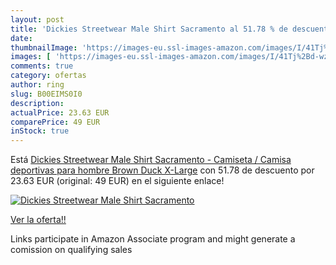 ```yaml
---
layout: post
title: 'Dickies Streetwear Male Shirt Sacramento al 51.78 % de descuento'
date: 
thumbnailImage: 'https://images-eu.ssl-images-amazon.com/images/I/41Tj%2Bd-wz5L._SL200_.jpg'
images: [ 'https://images-eu.ssl-images-amazon.com/images/I/41Tj%2Bd-wz5L._SL200_.jpg' ]
comments: true
category: ofertas
author: ring
slug: B00EIMS0I0
description:
actualPrice: 23.63 EUR
comparePrice: 49 EUR
inStock: true
---
```


Está [Dickies Streetwear Male Shirt Sacramento - Camiseta / Camisa deportivas para hombre  Brown Duck  X-Large](https://www.amazon.es/dp/B00EIMS0I0/?tag=tolees-21) con 51.78 de descuento por 23.63 EUR (original: 49 EUR) en el siguiente enlace!

[![Dickies Streetwear Male Shirt Sacramento](https://images-eu.ssl-images-amazon.com/images/I/41Tj%2Bd-wz5L._SL200_.jpg)](https://www.amazon.es/dp/B00EIMS0I0/?tag=tolees-21)

[Ver la oferta!!](https://www.amazon.es/dp/B00EIMS0I0/?tag=tolees-21)

Links participate in Amazon Associate program and might generate a comission on qualifying sales


